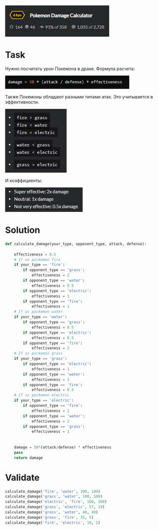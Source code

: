 ![main](./png/main.png)

# Task

Нужно посчитать урон Покемона в драке. Формула расчета:

![dmg](./png/formula.png)

Также Покемоны обладают разными типами атак. Это учитывается в эффективности.

![matchup](./png/matchup.png)

И коэффициенты:

![effect](./png/effect.png)

# Solution

```python
def calculate_damage(your_type, opponent_type, attack, defense):
    
    effectiveness = 0.5 
    # If us pockemon fire 
    if your_type == 'fire':
    	if opponent_type == 'grass':
    		effectiveness = 2
    	if opponent_type == 'water':
    		effectiveness = 0.5
    	if opponent_type == 'electric':
    		effectiveness = 1
    	if opponent_type == 'fire':
    		effectiveness = 1
    # If us pockemon water
    if your_type == 'water':
    	if opponent_type == 'grass':
    		effectiveness = 0.5
    	if opponent_type == 'electric':
    		effectiveness = 0.5
    	if opponent_type == 'fire':
    		effectiveness = 2
    # If us pockemon grass
    if your_type == 'grass':
    	if opponent_type == 'electric':
    		effectiveness = 1
    	if opponent_type == 'water':
    		effectiveness = 2
    	if opponent_type == 'fire':
    		effectiveness = 0.5
    # If us pockemon electric
    if your_type == 'electric':
    	if opponent_type == 'fire':
    		effectiveness = 1
    	if opponent_type == 'water':
    		effectiveness = 2
    	if opponent_type == 'grass':
    		effectiveness = 1


    damage = 50*(attack/defense) * effectiveness
    pass
    return damage

```

# Validate

```python
calculate_damage('fire', 'water', 100, 100)
calculate_damage('grass', 'water', 100, 100)
calculate_damage('electric', 'fire', 100, 100)
calculate_damage('grass', 'electric', 57, 19)
calculate_damage('grass', 'water', 40, 40)
calculate_damage('grass', 'fire', 35, 5)
calculate_damage('fire', 'electric', 10, 2)

```
